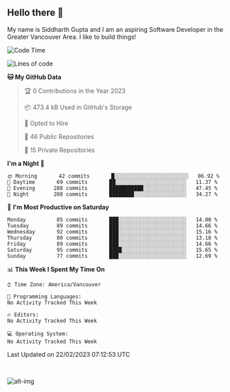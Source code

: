 ## Hello there :wave:

My name is Siddharth Gupta and I am an aspiring Software Developer in the Greater Vancouver Area. I like to build things!

<!-- ![gif](https://github.com/siddg97/siddg97/blob/master/dino.gif) -->

<!--START_SECTION:waka-->
![Code Time](http://img.shields.io/badge/Code%20Time-1%2C875%20hrs%2025%20mins-blue)

![Lines of code](https://img.shields.io/badge/From%20Hello%20World%20I%27ve%20Written-14%20Million%20lines%20of%20code-blue)

**🐱 My GitHub Data** 

> 🏆 0 Contributions in the Year 2023
 > 
> 📦 473.4 kB Used in GitHub's Storage 
 > 
> 💼 Opted to Hire
 > 
> 📜 46 Public Repositories 
 > 
> 🔑 15 Private Repositories  
 > 
**I'm a Night 🦉** 

```text
🌞 Morning       42 commits       █░░░░░░░░░░░░░░░░░░░░░░░░   06.92 % 
🌆 Daytime       69 commits       ██░░░░░░░░░░░░░░░░░░░░░░░   11.37 % 
🌃 Evening      288 commits       ███████████░░░░░░░░░░░░░░   47.45 % 
🌙 Night        208 commits       ████████░░░░░░░░░░░░░░░░░   34.27 % 

```
📅 **I'm Most Productive on Saturday** 

```text
Monday          85 commits       ███░░░░░░░░░░░░░░░░░░░░░░   14.00 % 
Tuesday         89 commits       ███░░░░░░░░░░░░░░░░░░░░░░   14.66 % 
Wednesday       92 commits       ███░░░░░░░░░░░░░░░░░░░░░░   15.16 % 
Thursday        80 commits       ███░░░░░░░░░░░░░░░░░░░░░░   13.18 % 
Friday          89 commits       ███░░░░░░░░░░░░░░░░░░░░░░   14.66 % 
Saturday        95 commits       ████░░░░░░░░░░░░░░░░░░░░░   15.65 % 
Sunday          77 commits       ███░░░░░░░░░░░░░░░░░░░░░░   12.69 % 

```


📊 **This Week I Spent My Time On** 

```text
⌚︎ Time Zone: America/Vancouver

💬 Programming Languages: 
No Activity Tracked This Week

🔥 Editors: 
No Activity Tracked This Week

💻 Operating System: 
No Activity Tracked This Week

```


 Last Updated on 22/02/2023 07:12:53 UTC
<!--END_SECTION:waka-->

<br>

![alt-img](https://github-readme-stats.vercel.app/api?username=siddg97&count_private=true&theme=nightowl&show_icons=true)

